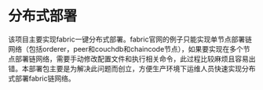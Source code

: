 # 分布式部署

该项目主要实现fabric一键分布式部署。fabric官网的例子只能实现单节点部署链网络（包括orderer，peer和couchdb和chaincode节点），如果要实现在多个节点部署链网络，需要手动修改配置文件和执行相关命令，此过程比较麻烦且容易出错。本部署包主要是为解决此问题而创立，方便生产环境下运维人员快速实现分布式部署fabric链网络。
